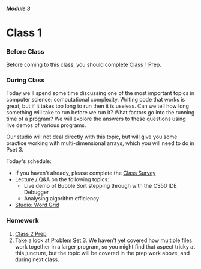 ##### [Module 3](../..)

# Class 1

### Before Class
Before coming to this class, you should complete [Class 1 Prep](../class1-prep).

### During Class
Today we'll spend some time discussing one of the most important topics in computer science: computational complexity. Writing code that works is great, but if it takes too long to run then it is useless. Can we tell how long something will take to run before we run it? What factors go into the running time of a program? We will explore the answers to these questions using live demos of various programs.

Our studio will not deal directly with this topic, but will give you some practice working with multi-dimensional arrays, which you will need to do in Pset 3.

Today's schedule:
* If you haven't already, please complete the <a href="https://docs.google.com/forms/d/1tpkXqZVOegq4elogdPHRs5YLS_rSAUyMkh-SzlGmQyU/viewform" target="_blank">Class Survey</a>
* Lecture / Q&A on the following topics:
  * Live demo of Bubble Sort stepping through with the CS50 IDE Debugger
  * Analysing algorithm efficiency
* [Studio: Word Grid](../studios/word-grid)

### Homework
1. [Class 2 Prep](../class2-prep)
2. Take a look at [Problem Set 3](../problem-set). We haven't yet covered how multiple files work together in a larger program, so you might find that aspect tricky at this juncture, but the topic will be covered in the prep work above, and during next class.

